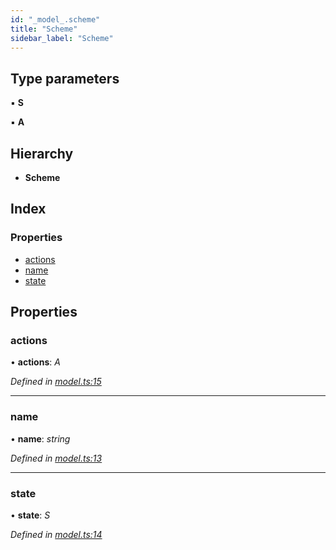 ```yaml
---
id: "_model_.scheme"
title: "Scheme"
sidebar_label: "Scheme"
---
```


## Type parameters

▪ **S**

▪ **A**

## Hierarchy

* **Scheme**

## Index

### Properties

* [actions](_model_.scheme.md#actions)
* [name](_model_.scheme.md#name)
* [state](_model_.scheme.md#state)

## Properties

###  actions

• **actions**: *A*

*Defined in [model.ts:15](https://github.com/unadlib/reactant/blob/ae1de025/packages/reactant-model/src/model.ts#L15)*

___

###  name

• **name**: *string*

*Defined in [model.ts:13](https://github.com/unadlib/reactant/blob/ae1de025/packages/reactant-model/src/model.ts#L13)*

___

###  state

• **state**: *S*

*Defined in [model.ts:14](https://github.com/unadlib/reactant/blob/ae1de025/packages/reactant-model/src/model.ts#L14)*
